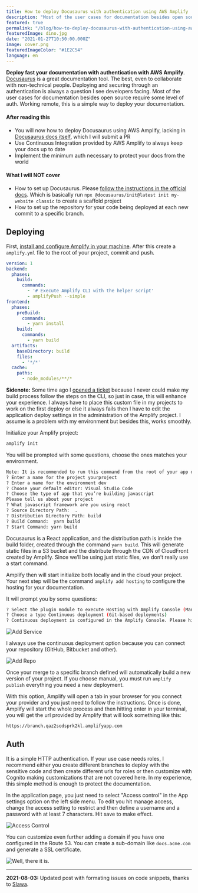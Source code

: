 ```yaml
---
title: How to deploy Docusaurus with authentication using AWS Amplify
description: "Most of the user cases for documentation besides open source require some level of auth. Working remote, this is a simple way to deploy your documentation."
featured: true
permalink: "/blog/how-to-deploy-docusaurus-with-authentication-using-aws-amplify/"
featuredImage: dino.jpg
date: "2021-01-27T10:50:00.000Z"
image: cover.png
featuredImageColor: "#1E2C54"
language: en
---
```


<p class="lead"><b>Deploy fast your documentation with authentication with AWS Amplify</b>. <a href="https://v2.docusaurus.io/" target="_blank" alt="Docusaurus">Docusaurus</a> is a great documentation tool. The best, even to collaborate with non-technical people. Deploying and securing through an authentication is always a question I see developers facing. Most of the user cases for documentation besides open source require some level of auth. Working remote, this is a simple way to deploy your documentation.

</p>

#### After reading this

- You will now how to deploy Docusaurus using AWS Amplify, lacking in [Docusaurus docs itself](https://v2.docusaurus.io/docs/deployment), which I will submit a PR
- Use Continuous Integration provided by AWS Amplify to always keep your docs up to date
- Implement the minimum auth necessary to protect your docs from the world

#### What I will NOT cover

- How to set up Docusaurus. Please [follow the instructions in the official docs](https://v2.docusaurus.io/docs/installation). Which is basically run `npx @docusaurus/init@latest init my-website classic` to create a scaffold project
- How to set up the repository for your code being deployed at each new commit to a specific branch.

## Deploying

First, [install and configure Amplify in your machine](https://docs.amplify.aws/cli/start/install). After this create a `amplify.yml` file to the root of your project, commit and push.

```yaml
version: 1
backend:
  phases:
    build:
      commands:
        - '# Execute Amplify CLI with the helper script'
        - amplifyPush --simple
frontend:
  phases:
    preBuild:
      commands:
        - yarn install
    build:
      commands:
        - yarn build
  artifacts:
    baseDirectory: build
    files:
      - '*/*'
  cache:
    paths:
      - node_modules/**/*
```

**Sidenote:** Some time ago I [opened a ticket](https://github.com/aws-amplify/amplify-console/issues/1117) because I never could make my build process follow the steps on the CLI, so just in case, this will enhance your experience. I always have to place this custom file in my projects to work on the first deploy or else it always fails then I have to edit the application deploy settings in the administration of the Amplify project. I assume is a problem with my environment but besides this, works smoothly.

Initialize your Amplify project:

```bash
amplify init
```

You will be prompted with some questions, choose the ones matches your environment.

```bash
Note: It is recommended to run this command from the root of your app directory
? Enter a name for the project yourproject
? Enter a name for the environment dev
? Choose your default editor: Visual Studio Code
? Choose the type of app that you’re building javascript
Please tell us about your project
? What javascript framework are you using react
? Source Directory Path:  .
? Distribution Directory Path: build
? Build Command:  yarn build
? Start Command: yarn build
```

Docusaurus is a React application, and the distribution path is inside the build folder, created through the command `yarn build`. This will generate static files in a S3 bucket and the distribute through the CDN of CloudFront created by Amplify. Since we’ll be using just static files, we don’t really use a start command.

Amplify then will start initialize both locally and in the cloud your project. Your next step will be the command `amplify add hosting` to configure the hosting for your documentation.

It will prompt you by some questions:

```bash
? Select the plugin module to execute Hosting with Amplify Console (Managed hosting with custom domains, Continuous deployment)
? Choose a type Continuous deployment (Git-based deployments)
? Continuous deployment is configured in the Amplify Console. Please hit enter once you connect your repository
```

![Add Service](https://dev-to-uploads.s3.amazonaws.com/i/ubmhclmevcqlc42kr9d1.png)

I always use the continuous deployment option because you can connect your repository (GitHub, Bitbucket and other). 

![Add Repo](https://dev-to-uploads.s3.amazonaws.com/i/wjthunnntz3olrgipwb1.png)

Once your merge to a specific branch defined will automatically build a new version of your project. If you choose manual, you must run `amplify publish` everything you need a new deployment.

With this option, Amplify will open a tab in your browser for you connect your provider and you just need to follow the instructions. Once is done, Amplify will start the whole process and then hitting enter in your terminal, you will get the url provided by Amplify that will look something like this:

```bash
https://branch.qaz2sodsprk2kl.amplifyapp.com
```

## Auth

It is a simple HTTP authentication. If your use case needs roles, I recommend either you create different branches to deploy with the sensitive code and then create different urls for roles or then customize with Cognito making customizations that are not covered here. In my experience, this simple method is enough to protect the documentation.

In the application page, you just need to select "Access control" in the App settings option on the left side menu. To edit you hit manage access, change the access setting to restrict and then define a username and a password with at least 7 characters. Hit save to make effect.

![Access Control](https://dev-to-uploads.s3.amazonaws.com/i/32sw3qkncfljku0t6a7g.png)

You can customize even further adding a domain if you have one configured in the Route 53. You can create a sub-domain like `docs.acme.com` and generate a SSL certificate.

![Well, there it is.](https://dev-to-uploads.s3.amazonaws.com/i/bjj4rckihy59p9mw0pky.gif)

-----
**2021-08-03:** Updated post with formating issues on code snippets, thanks to [Slawa](https://twitter.com/spidgorny).